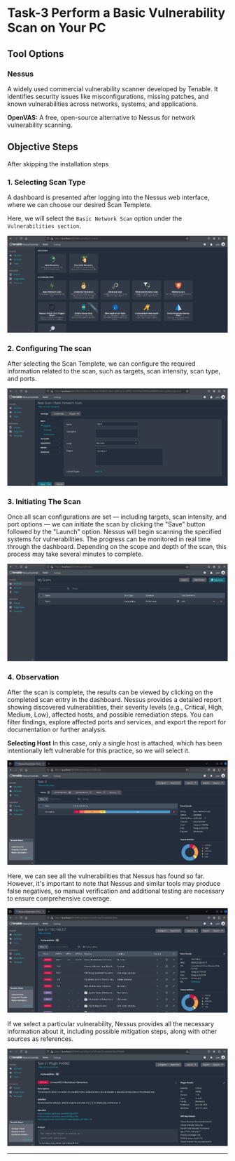 # Task-3 Perform a Basic Vulnerability Scan on Your PC

## Tool Options

### Nessus

A widely used commercial vulnerability scanner developed by Tenable. It identifies security issues like misconfigurations, missing patches, and known vulnerabilities across networks, systems, and applications.

**OpenVAS:** A free, open-source alternative to Nessus for network vulnerability scanning.

## Objective Steps

After skipping the installation steps

### 1. Selecting Scan Type

A dashboard is presented after logging into the Nessus web interface, where we can choose our desired Scan Templete.

Here, we will select the `Basic Network Scan` option under the `Vulnerabilities section`.

![image](https://raw.githubusercontent.com/lakshaytondwal/task-3/refs/heads/main/img/1.png)

### 2. Configuring The scan

After selecting the Scan Templete, we can configure the required information related to the scan, such as targets, scan intensity, scan type, and ports.

![image](https://raw.githubusercontent.com/lakshaytondwal/task-3/refs/heads/main/img/2.png)

### 3. Initiating The Scan

Once all scan configurations are set — including targets, scan intensity, and port options — we can initiate the scan by clicking the "Save" button followed by the "Launch" option. Nessus will begin scanning the specified systems for vulnerabilities. The progress can be monitored in real time through the dashboard. Depending on the scope and depth of the scan, this process may take several minutes to complete.

![image](https://raw.githubusercontent.com/lakshaytondwal/task-3/refs/heads/main/img/3.png)

### 4. Observation

After the scan is complete, the results can be viewed by clicking on the completed scan entry in the dashboard. Nessus provides a detailed report showing discovered vulnerabilities, their severity levels (e.g., Critical, High, Medium, Low), affected hosts, and possible remediation steps. You can filter findings, explore affected ports and services, and export the report for documentation or further analysis.

**Selecting Host**
In this case, only a single host is attached, which has been intentionally left vulnerable for this practice, so we will select it.

![image](https://raw.githubusercontent.com/lakshaytondwal/task-3/refs/heads/main/img/4.png)

Here, we can see all the vulnerabilities that Nessus has found so far. However, it's important to note that Nessus and similar tools may produce false negatives, so manual verification and additional testing are necessary to ensure comprehensive coverage.

![image](https://raw.githubusercontent.com/lakshaytondwal/task-3/refs/heads/main/img/5.png)

If we select a particular vulnerability, Nessus provides all the necessary information about it, including possible mitigation steps, along with other sources as references.

![image](https://raw.githubusercontent.com/lakshaytondwal/task-3/refs/heads/main/img/6.png)

---
